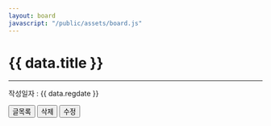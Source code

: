 ```yaml
---
layout: board
javascript: "/public/assets/board.js"
---
```


# {{ data.title }}
---
작성일자 : {{ data.regdate }}


<form action="" method='POST' id='board'>
    <input type="hidden" name="_method">
    <input type="hidden" name="_id" value="{{data.id}}">
    <button type="button" class="btn btn-secondary" id='board_list'>글목록</button>
    <button type="butten" class="btn btn-danger" id='board_delete'>삭제</button>
    <button type="butten" class="btn btn-primary" id='board_edit'>수정</button>
</form>


